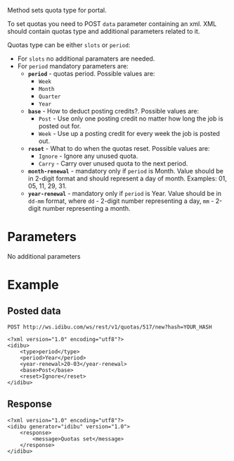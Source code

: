 <p>Method sets quota type for portal.</p>
<p>To set quotas you need to POST <code>data</code> parameter containing an xml. XML should contain quotas type and additional parameters related to it.</p>
<p>Quotas type can be either <code>slots</code> or <code>period</code>:</p>
<ul>
	<li>For <code>slots</code> no additional paramaters are needed.</li>
	<li>For <code>period</code> mandatory parameters are:
		<ul>
			<li><strong><code>period</code></strong> - quotas period. Possible values are:
				<ul>
					<li><code>Week</code></li>
					<li><code>Month</code></li>
					<li><code>Quarter</code></li>
					<li><code>Year</code></li>
				</ul></li>
			<li><strong><code>base</code></strong> - How to deduct posting credits?. Possible values are:
				<ul>
					<li><code>Post</code> - Use only one posting credit no matter how long the job is posted out for.</li>
					<li><code>Week</code> - Use up a posting credit for every week the job is posted out.</li>
				</ul></li>
			<li><strong><code>reset</code></strong> - What to do when the quotas reset. Possible values are:
				<ul>
					<li><code>Ignore</code> - Ignore any unused quota.</li>
					<li><code>Carry</code> - Carry over unused quota to the next period.</li>
				</ul></li>
			<li><strong><code>month-renewal</code></strong> - mandatory only if <code>period</code> is Month. Value should be in 2-digit format and should represent a day of month. Examples: 01, 05, 11, 29, 31.</li>
			<li><strong><code>year-renewal</code></strong> - mandatory only if <code>period</code> is Year. Value should be in <code>dd-mm</code> format, where <code>dd</code> - 2-digit number representing a day, <code>mm</code> - 2-digit number representing a month.</li>
		</ul>
	</li>
</ul>
<h1>Parameters</h1>
<p>No additional parameters</p>
<h1>Example</h1>
<h2>Posted data</h2>
<pre><code>POST http://ws.idibu.com/ws/rest/v1/quotas/517/new?hash=YOUR_HASH</code></pre>
<pre><code type="xml">&lt;?xml version=&quot;1.0&quot; encoding=&quot;utf8&quot;?&gt;
&lt;idibu&gt;
    &lt;type&gt;period&lt;/type&gt;
    &lt;period&gt;Year&lt;/period&gt;
    &lt;year-renewal&gt;20-03&lt;/year-renewal&gt;
    &lt;base&gt;Post&lt;/base&gt;
    &lt;reset&gt;Ignore&lt;/reset&gt;
&lt;/idibu&gt;
</code></pre>
<h2>Response</h2>
<pre><code type="xml">&lt;?xml version=&quot;1.0&quot; encoding=&quot;utf8&quot;?&gt;
&lt;idibu generator=&quot;idibu&quot; version=&quot;1.0&quot;&gt;
    &lt;response&gt;
        &lt;message&gt;Quotas set&lt;/message&gt;
    &lt;/response&gt;
&lt;/idibu&gt;
</code></pre>
